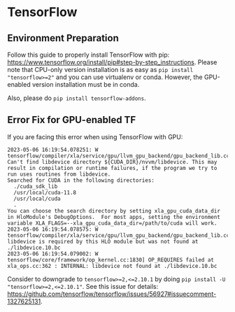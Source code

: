 # TensorFlow

## Environment Preparation

Follow this guide to properly install TensorFlow with pip: <https://www.tensorflow.org/install/pip#step-by-step_instructions>.
Please note that CPU-only version installation is as easy as `pip install "tensorflow>=2"` and you can use virtualenv or conda.
However, the GPU-enabled version installation must be in conda.

Also, please do `pip install tensorflow-addons`.

## Error Fix for GPU-enabled TF

If you are facing this error when using TensorFlow with GPU:

```text
2023-05-06 16:19:54.078251: W tensorflow/compiler/xla/service/gpu/llvm_gpu_backend/gpu_backend_lib.cc:530] Can't find libdevice directory ${CUDA_DIR}/nvvm/libdevice. This may result in compilation or runtime failures, if the program we try to run uses routines from libdevice.
Searched for CUDA in the following directories:
  ./cuda_sdk_lib
  /usr/local/cuda-11.8
  /usr/local/cuda
  .
You can choose the search directory by setting xla_gpu_cuda_data_dir in HloModule's DebugOptions.  For most apps, setting the environment variable XLA_FLAGS=--xla_gpu_cuda_data_dir=/path/to/cuda will work.
2023-05-06 16:19:54.078575: W tensorflow/compiler/xla/service/gpu/llvm_gpu_backend/gpu_backend_lib.cc:274] libdevice is required by this HLO module but was not found at ./libdevice.10.bc
2023-05-06 16:19:54.079002: W tensorflow/core/framework/op_kernel.cc:1830] OP_REQUIRES failed at xla_ops.cc:362 : INTERNAL: libdevice not found at ./libdevice.10.bc
```

Consider to downgrade to `tensorflow>=2,<=2.10.1` by doing `pip install -U "tensorflow>=2,<=2.10.1"`. See this issue for details: <https://github.com/tensorflow/tensorflow/issues/56927#issuecomment-1327625131>.
